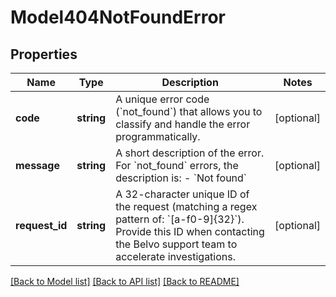 # Model404NotFoundError

## Properties
Name | Type | Description | Notes
------------ | ------------- | ------------- | -------------
**code** | **string** | A unique error code (&#x60;not_found&#x60;) that allows you to classify and handle the error programmatically. | [optional] 
**message** | **string** | A short description of the error.   For &#x60;not_found&#x60; errors, the description is:    - &#x60;Not found&#x60; | [optional] 
**request_id** | **string** | A 32-character unique ID of the request (matching a regex pattern of: &#x60;[a-f0-9]{32}&#x60;). Provide this ID when contacting the Belvo support team to accelerate investigations. | [optional] 

[[Back to Model list]](../../README.md#documentation-for-models) [[Back to API list]](../../README.md#documentation-for-api-endpoints) [[Back to README]](../../README.md)

